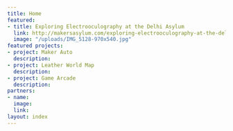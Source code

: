```yaml
---
title: Home
featured:
- title: Exploring Electrooculography at the Delhi Asylum
  link: http://makersasylum.com/exploring-electrooculography-at-the-delhi-asylum/
  image: "/uploads/IMG_5128-970x540.jpg"
featured projects:
- project: Maker Auto
  description: 
- project: Leather World Map
  description: 
- project: Game Arcade
  description: 
partners:
- name: 
  image: 
  link: 
layout: index
---
```


